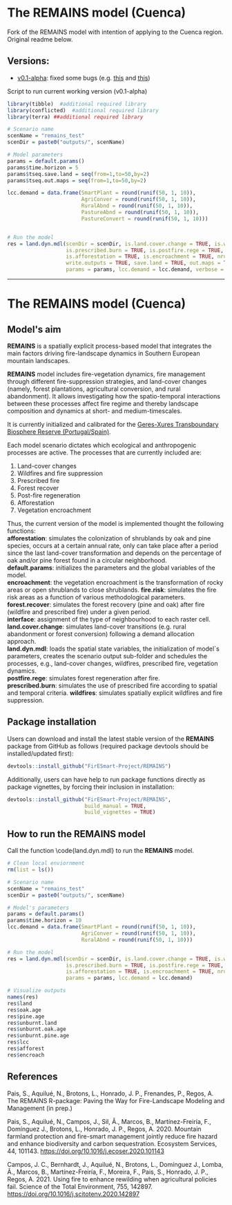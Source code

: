 # The REMAINS model (Cuenca) 

Fork of the REMAINS model with intention of applying to the Cuenca region. Original readme below. 

## Versions:
- [v0.1-alpha](https://github.com/jamesdamillington/REMAINSCuenca/releases/tag/v0.1-alpha): fixed some bugs (e.g. [this](https://github.com/jamesdamillington/REMAINSCuenca/commit/cdc2d02de7497326047d34a2f805f876595b80f1) and [this](https://github.com/jamesdamillington/REMAINSCuenca/commit/dfe58286dd2dac9e76d5a246ba8690ce89dc2664)) 

Script to run current working version (v0.1-alpha)

```R
library(tibble)  #additional required library
library(conflicted)  #additional required library
library(terra) ##additional required library

# Scenario name
scenName = "remains_test"
scenDir = paste0("outputs/", scenName)

# Model parameters
params = default.params()
params$time.horizon = 5
params$tseq.save.land = seq(from=1,to=50,by=2)
params$tseq.out.maps = seq(from=1,to=50,by=2)

lcc.demand = data.frame(SmartPlant = round(runif(50, 1, 10)), 
                        AgriConver = round(runif(50, 1, 10)), 
                        RuralAbnd = round(runif(50, 1, 10)),
                        PastureAbnd = round(runif(50, 1, 10)),
                        PastureConvert = round(runif(50, 1, 10)))


# Run the model
res = land.dyn.mdl(scenDir = scenDir, is.land.cover.change = TRUE, is.wildfire = TRUE,
                   is.prescribed.burn = TRUE, is.postfire.rege = TRUE, is.forest.recover = TRUE,
                   is.afforestation = TRUE, is.encroachment = TRUE, nrun = 1, 
                   write.outputs = TRUE, save.land = TRUE, out.maps = TRUE,
                   params = params, lcc.demand = lcc.demand, verbose = TRUE)
```

---------------

# The REMAINS model (Cuenca) 

## Model's aim

**REMAINS** is a spatially explicit process-based model that integrates the main factors driving fire-landscape dynamics in Southern European mountain landscapes. 

**REMAINS** model includes fire-vegetation dynamics, fire management through different fire-suppression strategies, and land-cover changes (namely, forest plantations, agricultural conversion, and rural abandonment). It allows investigating how the spatio-temporal interactions between these processes affect fire regime and thereby landscape composition and dynamics at short- and medium-timescales. 

It is currently initialized and calibrated for the [Geres-Xures Transboundary Biosphere Reserve (Portugal/Spain)](https://en.unesco.org/biosphere/eu-na/geres-xures).

Each model scenario dictates which ecological and anthropogenic processes are active. The processes that are currently included are:  
1.	Land-cover changes  
2.	Wildfires and fire suppression  
3.	Prescribed fire  
4.	Forest recover  
5.	Post-fire regeneration  
6.	Afforestation   
7.	Vegetation encroachment  

Thus, the current version of the model is implemented thought the following functions:  
**afforestation**: simulates the colonization of shrublands by oak and pine species, occurs at a certain annual rate, only can take place after a period since the last land-cover transformation and depends on the percentage of oak and/or pine forest found in a circular neighborhood.  
**default.params**: initializes the parameters and the global variables of the model.  
**encroachment**: the vegetation encroachment is the transformation of rocky areas or open shrublands to close shrublands. 
**fire.risk**: simulates the fire risk areas as a function of various methodological parameters.  
**forest.recover**: simulates the forest recovery (pine and oak) after fire (wildfire and prescribed fire) under a given period.   
**interface**: assignment of the type of neighbourhood to each raster cell.  
**land.cover.change**: simulates land-cover transitions (e.g. rural abandonment or forest conversion) following a demand allocation approach.  
**land.dyn.mdl**: loads the spatial state variables, the initialization of model´s parameters, creates the scenario output sub-folder and schedules the processes, e.g., land-cover changes, wildfires, prescribed fire, vegetation dynamics.  
**postfire.rege**: simulates forest regeneration after fire.  
**prescribed.burn**: simulates the use of prescribed fire according to spatial and temporal criteria.
**wildfires**: simulates spatially explicit wildfires and fire suppression.  

## Package installation

Users can download and install the latest stable version of the **REMAINS** package from GitHub as follows (required package devtools should be installed/updated first):

```R
devtools::install_github("FirESmart-Project/REMAINS")
```
Additionally, users can have help to run package functions directly as package vignettes, by forcing their inclusion in installation:

```R
devtools::install_github("FirESmart-Project/REMAINS", 
                         build_manual = TRUE,
                         build_vignettes = TRUE)
```

## How to run the REMAINS model

Call the function \code{land.dyn.mdl} to run the **REMAINS** model.

```R
# Clean local enviornment
rm(list = ls())

# Scenario name
scenName = "remains_test"
scenDir = paste0("outputs/", scenName)

# Model's parameters
params = default.params()
params$time.horizon = 10
lcc.demand = data.frame(SmartPlant = round(runif(50, 1, 10)), 
                        AgriConver = round(runif(50, 1, 10)), 
                        RuralAbnd = round(runif(50, 1, 10)))

# Run the model
res = land.dyn.mdl(scenDir = scenDir, is.land.cover.change = TRUE, is.wildfire = TRUE,
                   is.prescribed.burn = TRUE, is.postfire.rege = TRUE, is.forest.recover = TRUE,
                   is.afforestation = TRUE, is.encroachment = TRUE, nrun = 1, save.land = FALSE, 
                   params = params, lcc.demand = lcc.demand)

# Visualize outputs
names(res)
res$land
res$oak.age
res$pine.age
res$unburnt.land
res$unburnt.oak.age
res$unburnt.pine.age
res$lcc
res$afforest
res$encroach
```

## References

Pais, S., Aquilué, N., Brotons, L., Honrado, J. P., Frenandes, P., Regos, A. The REMAINS R-package: Paving the Way for Fire-Landscape Modeling and Management (in prep.)

Pais, S., Aquilué, N., Campos, J., Sil, Â., Marcos, B., Martínez-Freiría, F., Domínguez J., Brotons, L., Honrado, J. P., Regos, A. 2020. Mountain farmland protection and fire-smart management jointly reduce fire hazard and enhance biodiversity and carbon sequestration. Ecosystem Services, 44, 101143. https://doi.org/10.1016/j.ecoser.2020.101143

Campos, J. C., Bernhardt, J., Aquilué, N., Brotons, L., Domínguez J., Lomba, Â., Marcos, B., Martínez-Freiría, F., Moreira, F., Pais, S., Honrado, J. P., Regos, A. 2021. Using fire to enhance rewilding when agricultural policies fail. Science of the Total Environment, 755, 142897. https://doi.org/10.1016/j.scitotenv.2020.142897
